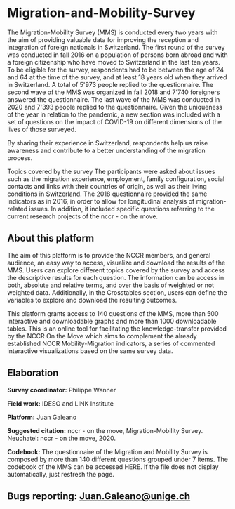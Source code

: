# Migration-and-Mobility-Survey

The Migration-Mobility Survey (MMS) is conducted every two years with the aim of providing valuable data for improving the reception and integration of foreign nationals in Switzerland. The first round of the survey was conducted in fall 2016 on a population of persons born abroad and with a foreign citizenship who have moved to Switzerland in the last ten years. To be eligible for the survey, respondents had to be between the age of 24 and 64 at the time of the survey, and at least 18 years old when they arrived in Switzerland. A total of 5'973 people replied to the questionnaire. The second wave of the MMS was organized in fall 2018 and 7'740 foreigners answered the questionnaire. The last wave of the MMS was conducted in 2020 and 7'393 people replied to the questionnaire. Given the uniqueness of the year in relation to the pandemic, a new section was included with a set of questions on the impact of COVID-19 on different dimensions of the lives of those surveyed.

By sharing their experience in Switzerland, respondents help us raise awareness and contribute to a better understanding of the migration process.

Topics covered by the survey
The participants were asked about issues such as the migration experience, employment, family configuration, social contacts and links with their countries of origin, as well as their living conditions in Switzerland. The 2018 questionnaire provided the same indicators as in 2016, in order to allow for longitudinal analysis of migration-related issues. In addition, it included specific questions referring to the current research projects of the nccr - on the move.

## About this platform
The aim of this platform is to provide the NCCR members, and general audience, an easy way to access, visualize and download the results of the MMS. Users can explore different topics covered by the survey and access the descriptive results for each question. The information can be access in both, absolute and relative terms, and over the basis of weighted or not weighted data. Additionally, in the Crosstables section, users can define the variables to explore and download the resulting outcomes.

This platform grants access to 140 questions of the MMS, more than 500 interactive and downloadable graphs and more than 1000 downloadable tables. This is an online tool for facilitating the knowledge-transfer provided by the NCCR On the Move which aims to complement the already established NCCR Mobility-Migration indicators, a series of commented interactive visualizations based on the same survey data.

## Elaboration
**Survey coordinator:** Philippe Wanner

**Field work:** IDESO and LINK Institute

**Platform:** Juan Galeano

**Suggested citation:**
nccr - on the move, Migration-Mobility Survey. Neuchatel: nccr - on the move, 2020.

**Codebook:**
The questionnaire of the Migration and Mobility Survey is composed by more than 140 different questions grouped under 7 items. The codebook of the MMS can be accessed HERE. If the file does not display automatically, just resfresh the page.

## Bugs reporting: Juan.Galeano@unige.ch
